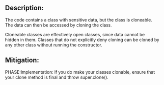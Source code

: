 ## Description:

The code contains a class with sensitive data, but the class is cloneable. The data can then be accessed by cloning the class.

Cloneable classes are effectively open classes, since data cannot be hidden in them. Classes that do not explicitly deny cloning can be cloned by any other class without running the constructor.

## Mitigation:


PHASE:Implementation:
If you do make your classes clonable, ensure that your clone method is final and throw super.clone().

